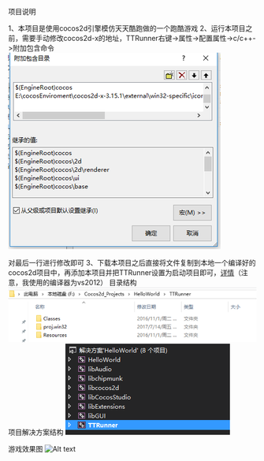 项目说明

1、本项目是使用cocos2d引擎模仿天天酷跑做的一个跑酷游戏
2、运行本项目之前，需要手动修改cocos2d-x的地址，TTRunner右键->属性->配置属性->c/c++->附加包含命令
[![Alt text](./1500114346342.png)
]()

对最后一行进行修改即可
3、下载本项目之后直接将文件复制到本地一个编译好的cocos2d项目中，再添加本项目并把TTRunner设置为启动项目即可，[详情](http://www.caihongqin.me/ru-he-rang-xin-chuang-jian-de-cocos2dxiang-mu-bu-yong-jing-guo-man-chang-de-bian-yi/)（注意，我使用的编译器为vs2012）
目录结构
[![Alt text](./1500114468682.png)
]()
项目解决方案结构
[![Alt text](./1500114430429.png)
]()



游戏效果图
![Alt text](./游戏.gif)
